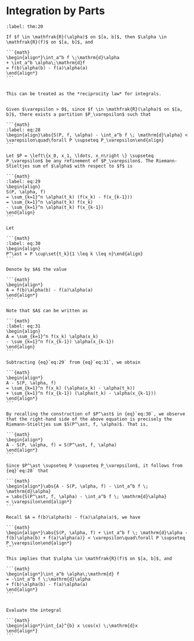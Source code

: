 # Integration by Parts

````{prf:theorem} Integration by Parts
:label: thm:20

If $f \in \mathfrak{R}(\alpha)$ on $[a, b]$, then $\alpha \in \mathfrak{R}(f)$ on $[a, b]$, and

```{math}
\begin{align*}\int_a^b f \;\mathrm{d}\alpha
+ \int_a^b \alpha\;\mathrm{d}f
= f(b)\alpha(b) - f(a)\alpha(a)
\end{align*}
```

````

````{prf:remark}

This can be treated as the *reciprocity law* for integrals.

````

````{prf:proof}

Given $\varepsilon > 0$, since $f \in \mathfrak{R}(\alpha)$ on $[a, b]$, there exists a partition $P_\varepsilon$ such that

```{math}
:label: eq:28
\begin{align}\abs{S(P, f, \alpha) - \int_a^b f \; \mathrm{d}\alpha} < \varepsilon\quad\forall P \supseteq P_\varepsilon\end{align}
```

Let $P = \left\{x_0, x_1, \ldots, x_n\right \} \supseteq P_\varepsilon$ be any refinement of $P_\varepsilon$. The Riemann-Stieltjes sum of $\alpha$ with respect to $f$ is

```{math}
:label: eq:29
\begin{align}
S(P, \alpha, f)
= \sum_{k=1}^n \alpha(t_k) (f(x_k) - f(x_{k-1}))
= \sum_{k=1}^n \alpha(t_k) f(x_k)
- \sum_{k=1}^n \alpha(t_k) f(x_{k-1})
\end{align}
```

Let

```{math}
:label: eq:30
\begin{align}
P^\ast = P \cup\set{t_k}{1 \leq k \leq n}\end{align}
```

Denote by $A$ the value

```{math}
\begin{align*}
A = f(b)\alpha(b) - f(a)\alpha(a)
\end{align*}
```

Note that $A$ can be written as

```{math}
:label: eq:31
\begin{align}
A = \sum_{k=1}^n f(x_k) \alpha(x_k)
- \sum_{k=1}^n f(x_{k-1}) \alpha(x_{k-1})
\end{align}
```

Subtracting {eq}`eq:29` from {eq}`eq:31`, we obtain

```{math}
\begin{align*}
A - S(P, \alpha, f)
= \sum_{k=1}^n f(x_k) (\alpha(x_k) - \alpha(t_k))
+ \sum_{k=1}^n f(x_{k-1}) (\alpha(t_k) - \alpha(x_{k-1}))
\end{align*}
```

By recalling the construction of $P^\ast$ in {eq}`eq:30`, we observe that the right-hand side of the above equation is precisely the Riemann-Stieltjes sum $S(P^\ast, f, \alpha)$. That is,

```{math}
\begin{align*}
A - S(P, \alpha, f) = S(P^\ast, f, \alpha)
\end{align*}
```

Since $P^\ast \supseteq P \supseteq P_\varepsilon$, it follows from {eq}`eq:28` that

```{math}
\begin{align*}\abs{A - S(P, \alpha, f) - \int_a^b f \; \mathrm{d}\alpha}
= \abs{S(P^\ast, f, \alpha) - \int_a^b f \; \mathrm{d}\alpha}
< \varepsilon\end{align*}
```

Recall $A = f(b)\alpha(b) - f(a)\alpha(a)$, we have

```{math}
\begin{align*}\abs{S(P, \alpha, f) + \int_a^b f \; \mathrm{d}\alpha - f(b)\alpha(b) + f(a)\alpha(a)} < \varepsilon\quad\forall P \supseteq P_\varepsilon\end{align*}
```

This implies that $\alpha \in \mathfrak{R}(f)$ on $[a, b]$, and

```{math}
\begin{align*}\int_a^b \alpha\;\mathrm{d} f
= -\int_a^b f \;\mathrm{d}\alpha
+ f(b)\alpha(b) - f(a)\alpha(a)
\end{align*}
```

````

````{admonition} Exercise 10

Evaluate the integral

```{math}
\begin{align*}\int_{a}^{b} x \cos(x) \;\mathrm{d}x
\end{align*}
```

````
